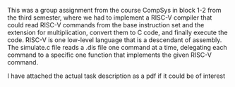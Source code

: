 This was a group assignment from the course CompSys in block 1-2 from the third semester, where we had to implement a RISC-V compiler that could read RISC-V
commands from the base instruction set and the extension for multiplication, convert them to C code, and finally execute the code. RISC-V is one
low-level language that is a descendant of assembly. The simulate.c file reads a .dis file one command at a time, delegating each command to a specific one
function that implements the given RISC-V command.

I have attached the actual task description as a pdf if it could be of interest
